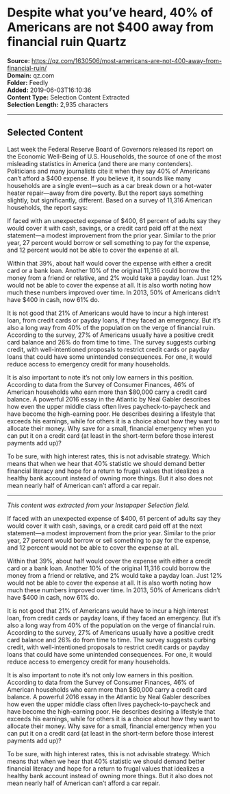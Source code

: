 # Despite what you’ve heard, 40% of Americans are not $400 away from financial ruin Quartz

**Source:** https://qz.com/1630506/most-americans-are-not-400-away-from-financial-ruin/  
**Domain:** qz.com  
**Folder:** Feedly  
**Added:** 2019-06-03T16:10:36  
**Content Type:** Selection Content Extracted  
**Selection Length:** 2,935 characters  


---

## Selected Content

Last week the Federal Reserve Board of Governors released its report on the Economic Well-Being of U.S. Households, the source of one of the most misleading statistics in America (and there are many contenders). Politicians and many journalists cite it when they say 40% of Americans can’t afford a $400 expense. If you believe it, it sounds like many households are a single event—such as a car break down or a hot-water heater repair—away from dire poverty. But the report says something slightly, but significantly, different. Based on a survey of 11,316 American households, the report says:

If faced with an unexpected expense of $400, 61 percent of adults say they would cover it with cash, savings, or a credit card paid off at the next statement—a modest improvement from the prior year. Similar to the prior year, 27 percent would borrow or sell something to pay for the expense, and 12 percent would not be able to cover the expense at all.

Within that 39%, about half would cover the expense with either a credit card or a bank loan. Another 10% of the original 11,316 could borrow the money from a friend or relative, and 2% would take a payday loan. Just 12% would not be able to cover the expense at all. It is also worth noting how much these numbers improved over time. In 2013, 50% of Americans didn’t have $400 in cash, now 61% do.

It is not good that 21% of Americans would have to incur a high interest loan, from credit cards or payday loans, if they faced an emergency. But it’s also a long way from 40% of the population on the verge of financial ruin. According to the survey, 27% of Americans usually have a positive credit card balance and 26% do from time to time. The survey suggests curbing credit, with well-intentioned proposals to restrict credit cards or payday loans that could have some unintended consequences. For one, it would reduce access to emergency credit for many households.

It is also important to note it’s not only low earners in this position. According to data from the Survey of Consumer Finances, 46% of American households who earn more than $80,000 carry a credit card balance. A powerful 2016 essay in the Atlantic by Neal Gabler describes how even the upper middle class often lives paycheck-to-paycheck and have become the high-earning poor. He describes desiring a lifestyle that exceeds his earnings, while for others it is a choice about how they want to allocate their money. Why save for a small, financial emergency when you can put it on a credit card (at least in the short-term before those interest payments add up)?

To be sure, with high interest rates, this is not advisable strategy. Which means that when we hear that 40% statistic we should demand better financial literacy and hope for a return to frugal values that idealizes a healthy bank account instead of owning more things. But it also does not mean nearly half of American can’t afford a car repair.

---

*This content was extracted from your Instapaper Selection field.*

If faced with an unexpected expense of $400, 61 percent of adults say they would cover it with cash, savings, or a credit card paid off at the next statement—a modest improvement from the prior year. Similar to the prior year, 27 percent would borrow or sell something to pay for the expense, and 12 percent would not be able to cover the expense at all.

Within that 39%, about half would cover the expense with either a credit card or a bank loan. Another 10% of the original 11,316 could borrow the money from a friend or relative, and 2% would take a payday loan. Just 12% would not be able to cover the expense at all. It is also worth noting how much these numbers improved over time. In 2013, 50% of Americans didn’t have $400 in cash, now 61% do.

It is not good that 21% of Americans would have to incur a high interest loan, from credit cards or payday loans, if they faced an emergency. But it’s also a long way from 40% of the population on the verge of financial ruin. According to the survey, 27% of Americans usually have a positive credit card balance and 26% do from time to time. The survey suggests curbing credit, with well-intentioned proposals to restrict credit cards or payday loans that could have some unintended consequences. For one, it would reduce access to emergency credit for many households.

It is also important to note it’s not only low earners in this position. According to data from the Survey of Consumer Finances, 46% of American households who earn more than $80,000 carry a credit card balance. A powerful 2016 essay in the Atlantic by Neal Gabler describes how even the upper middle class often lives paycheck-to-paycheck and have become the high-earning poor. He describes desiring a lifestyle that exceeds his earnings, while for others it is a choice about how they want to allocate their money. Why save for a small, financial emergency when you can put it on a credit card (at least in the short-term before those interest payments add up)?

To be sure, with high interest rates, this is not advisable strategy. Which means that when we hear that 40% statistic we should demand better financial literacy and hope for a return to frugal values that idealizes a healthy bank account instead of owning more things. But it also does not mean nearly half of American can’t afford a car repair.

